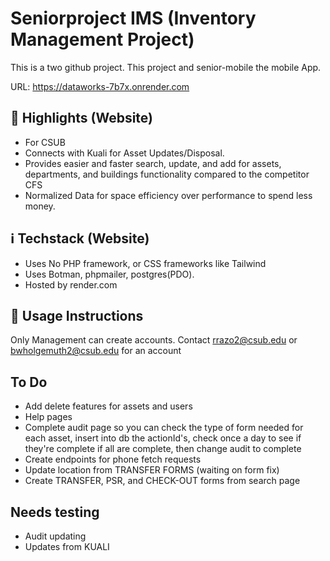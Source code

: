 # Seniorproject IMS (Inventory Management Project)
This is a two github project. This project and senior-mobile the mobile App.

URL: https://dataworks-7b7x.onrender.com
## 🌟 Highlights (Website)
- For CSUB
- Connects with Kuali for Asset Updates/Disposal.
- Provides easier and faster search, update, and add for assets, departments, and buildings functionality compared to the competitor CFS
- Normalized Data for space efficiency over performance to spend less money.
## ℹ️ Techstack (Website)
- Uses No PHP framework, or CSS frameworks like Tailwind
- Uses Botman, phpmailer, postgres(PDO).
- Hosted by render.com
## 🚀 Usage Instructions
Only Management can create accounts. Contact rrazo2@csub.edu or bwholgemuth2@csub.edu for an account
## To Do
- Add delete features for assets and users
- Help pages 
- Complete audit page so you can check the type of form needed for each asset,
insert into db the actionId's, check once a day to see if they're complete if
all are complete, then change audit to complete
- Create endpoints for phone fetch requests
- Update location from TRANSFER FORMS (waiting on form fix)
- Create TRANSFER, PSR, and CHECK-OUT forms from search page
## Needs testing
- Audit updating
- Updates from KUALI 
